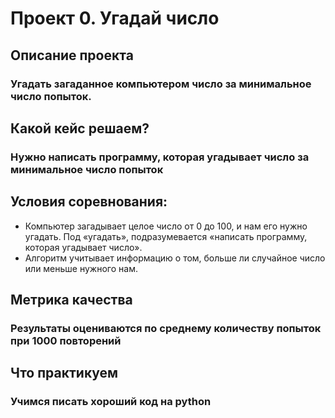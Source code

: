 # Проект 0. Угадай число

## Описание проекта
### Угадать загаданное компьютером число за минимальное число попыток.

## Какой кейс решаем?
### Нужно написать программу, которая угадывает число за минимальное число попыток

## Условия соревнования:

* Компьютер загадывает целое число от 0 до 100, и нам его нужно угадать. Под «угадать», подразумевается «написать программу, которая угадывает число».
* Алгоритм учитывает информацию о том, больше ли случайное число или меньше нужного нам.

## Метрика качества
### Результаты оцениваются по среднему количеству попыток при 1000 повторений

## Что практикуем
### Учимся писать хороший код на python